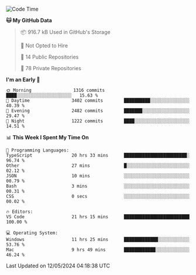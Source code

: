 <!--START_SECTION:waka-->
![Code Time](http://img.shields.io/badge/Code%20Time-5%2C630%20hrs%2016%20mins-blue)

**🐱 My GitHub Data** 

> 📦 916.7 kB Used in GitHub's Storage 
 > 
> 🚫 Not Opted to Hire
 > 
> 📜 14 Public Repositories 
 > 
> 🔑 78 Private Repositories 
 > 
**I'm an Early 🐤** 

```text
🌞 Morning                1316 commits        ████░░░░░░░░░░░░░░░░░░░░░   15.63 % 
🌆 Daytime                3402 commits        ██████████░░░░░░░░░░░░░░░   40.39 % 
🌃 Evening                2482 commits        ███████░░░░░░░░░░░░░░░░░░   29.47 % 
🌙 Night                  1222 commits        ████░░░░░░░░░░░░░░░░░░░░░   14.51 % 
```


📊 **This Week I Spent My Time On** 

```text
💬 Programming Languages: 
TypeScript               20 hrs 33 mins      ████████████████████████░   96.74 % 
Other                    27 mins             █░░░░░░░░░░░░░░░░░░░░░░░░   02.12 % 
JSON                     10 mins             ░░░░░░░░░░░░░░░░░░░░░░░░░   00.79 % 
Bash                     3 mins              ░░░░░░░░░░░░░░░░░░░░░░░░░   00.31 % 
CSS                      0 secs              ░░░░░░░░░░░░░░░░░░░░░░░░░   00.02 % 

🔥 Editors: 
VS Code                  21 hrs 15 mins      █████████████████████████   100.00 % 

💻 Operating System: 
Windows                  11 hrs 25 mins      █████████████░░░░░░░░░░░░   53.76 % 
Mac                      9 hrs 49 mins       ████████████░░░░░░░░░░░░░   46.24 % 
```


 Last Updated on 12/05/2024 04:18:38 UTC
<!--END_SECTION:waka-->

